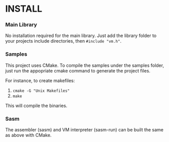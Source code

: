 # INSTALL

### Main Library

No installation required for the main library. Just add the library folder to your projects include directories, then `#include "vm.h"`.

### Samples

This project uses CMake. To compile the samples under the samples folder, just run the appopriate cmake command to generate the project files.

For instance, to create makefiles:

1. `cmake -G "Unix Makefiles"`
2. `make`

This will compile the binaries.

### Sasm

The assembler (sasm) and VM interpreter (sasm-run) can be built the same as above with CMake.